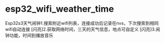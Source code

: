 # esp32_wifi_weather_time
Esp32s3天气闹钟1.搜索附近wifi列表，连接成功后记录在nvs，下次搜索到相同wifi自动连接 [闪亮]2.获取网络时间，三天的天气信息，地点可自定义 [闪亮]3.闹钟功能，时间到播放音乐
